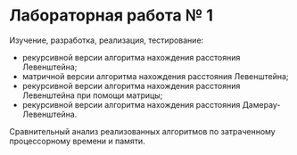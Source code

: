 # Лабораторная работа № 1

Изучение, разработка, реализация, тестирование:

* рекурсивной версии алгоритма нахождения расстояния Левенштейна;
* матричной версии алгоритма нахождения расстояния Левенштейна;
* рекурсивной версии алгоритма нахождения расстояния Левенштейна при помощи матрицы;
* рекурсивной версии алгоритма нахождения расстояния Дамерау-Левенштейна.

Сравнительный анализ реализованных алгоритмов по затраченному процессорному времени и памяти.
